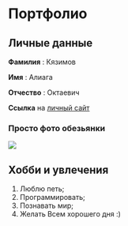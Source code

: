 # Портфолио 
## **Личные данные**
**Фамилия** : Кязимов

**Имя** : Алиага                     

**Отчество** : Октаевич

**Ссылка** на [личный сайт](https://ya.ru/)

### **Просто фото обезьянки**
![](https://krasivosti.pro/uploads/posts/2021-04/1618331314_19-p-smeshnaya-makaka-obezyani-krasivo-foto-21.jpg)

## **Хобби и увлечения**
1. Люблю петь;
2. Программировать;
3. Познавать мир;
4. Желать Всем хорошего дня :)